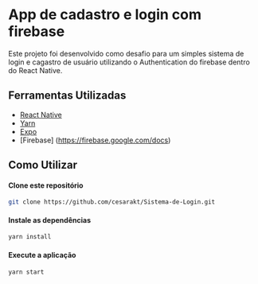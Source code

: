 # App de cadastro e login com firebase

Este projeto foi desenvolvido como desafio para um simples sistema de login e cagastro de usuário utilizando o Authentication do firebase dentro do React Native.

## Ferramentas Utilizadas

* [React Native](https://reactnative.dev/)
* [Yarn](https://yarnpkg.com/)
* [Expo](https://docs.expo.io/)
* [Firebase] (https://firebase.google.com/docs)

## Como Utilizar

#### Clone este repositório
```bash
git clone https://github.com/cesarakt/Sistema-de-Login.git
```

#### Instale as dependências
```bash
yarn install
```

#### Execute a aplicação
```bash
yarn start
```


